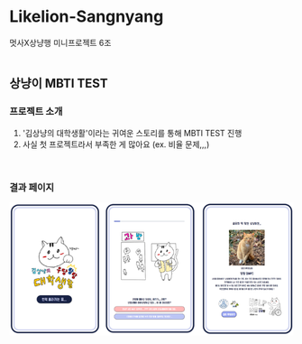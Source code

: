 # Likelion-Sangnyang
멋사X상냥행 미니프로젝트 6조
<br><br>

## 상냥이 MBTI TEST

### 프로젝트 소개
1. '김상냥의 대학생활'이라는 귀여운 스토리를 통해 MBTI TEST 진행
2. 사실 첫 프로젝트라서 부족한 게 많아요 (ex. 비율 문제,,,)
<br>

### 결과 페이지
![image](https://github.com/beeeeni/Likelion-Sangnyang/blob/master/%EA%B2%B0%EA%B3%BC%EC%B0%BD.PNG)
